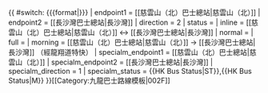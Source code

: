{{ #switch: {{{format|}}}
  | endpoint1 = [[慈雲山（北）巴士總站|慈雲山（北）]]
  | endpoint2 = [[長沙灣巴士總站|長沙灣]]
  | direction = 2
  | status =
  | inline = [[慈雲山（北）巴士總站|慈雲山（北）]] ↔ [[長沙灣巴士總站|長沙灣]]
  | normal =
  | full =
  | morning = [[慈雲山（北）巴士總站|慈雲山（北）]] → [[長沙灣巴士總站|長沙灣]] （經龍翔道特快）
  | specialm_endpoint1 = [[慈雲山（北）巴士總站|慈雲山（北）]]
  | specialm_endpoint2 = [[長沙灣巴士總站|長沙灣]]
  | specialm_direction = 1
  | specialm_status = {{HK Bus Status|ST}},{{HK Bus Status|M}}
}}<noinclude>[[Category:九龍巴士路線模板|002F]]</noinclude>